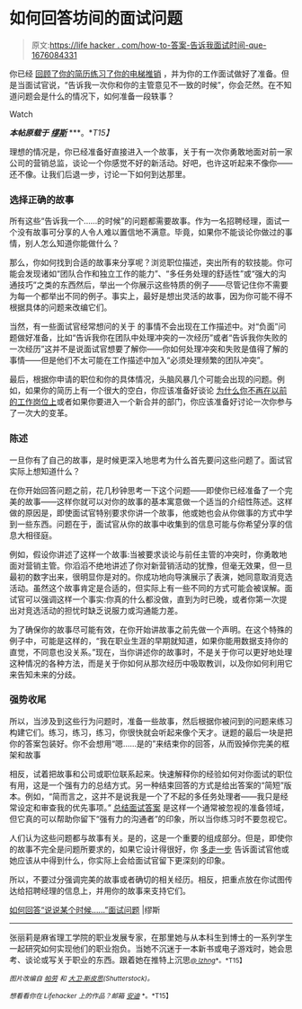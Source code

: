 # 如何回答坊间的面试问题

> 原文:[https://life hacker . com/how-to-答案-告诉我面试时间-que-1676084331](https://lifehacker.com/how-to-answer-tell-me-about-a-time-when-interview-que-1676084331)

你已经 [回顾了你的简历](https://www.themuse.com/advice/the-only-piece-of-resume-advice-that-really-matters?ref=search)[练习了你的电梯推销](https://www.themuse.com/advice/a-simple-formula-for-answering-tell-me-about-yourself?ref=autocomplete) ，并为你的工作面试做好了准备。但是当面试官说，“告诉我一次你和你的主管意见不一致的时候”，你会茫然。在不知道问题会是什么的情况下，如何准备一段轶事？

Watch

***本帖原载于*** [***缪斯***](https://www.themuse.com/advice/how-to-answer-tell-me-about-a-time-when-interview-questions) ***。**T15】*

理想的情况是，你已经准备好直接进入一个故事，关于有一次你勇敢地面对前一家公司的营销总监，谈论一个你感觉不好的新活动。好吧，也许这听起来不像你——还不像。让我们后退一步，讨论一下如何到达那里。

### 选择正确的故事

所有这些“告诉我一个……的时候”的问题都需要故事。作为一名招聘经理，面试一个没有故事可分享的人令人难以置信地不满意。毕竟，如果你不能谈论你做过的事情，别人怎么知道你能做什么？

那么，你如何找到合适的故事来分享呢？浏览职位描述，突出所有的软技能。你可能会发现诸如“团队合作和独立工作的能力”、“多任务处理的舒适性”或“强大的沟通技巧”之类的东西然后，举出一个你展示这些特质的例子——尽管记住你不需要为每一个都举出不同的例子。事实上，最好是想出灵活的故事，因为你可能不得不根据具体的问题来改编它们。

当然，有一些面试官经常想问的关于 的事情不会出现在工作描述中。对“负面”问题做好准备，比如“告诉我你在团队中处理冲突的一次经历”或者“告诉我你失败的一次经历”这并不是说面试官想要了解你——你如何处理冲突和失败是值得了解的事情——但是他们不太可能在工作描述中加入“必须处理频繁的团队冲突”。

最后，根据你申请的职位和你的具体情况，头脑风暴几个可能会出现的问题。例如，如果你的简历上有一个很大的空白，你应该准备好谈论 [为什么你不再在以前的工作岗位上](https://www.themuse.com/advice/how-to-explain-the-gap-in-your-resume-with-ease?ref=autocomplete)或者如果你要进入一个新合并的部门，你应该准备好讨论一次你参与了一次大的变革。

### 陈述

一旦你有了自己的故事，是时候更深入地思考为什么首先要问这些问题了。面试官实际上想知道什么？

在你开始回答问题之前，花几秒钟思考一下这个问题——即使你已经准备了一个完美的故事——这样你就可以对你的故事的基本寓意做一个适当的介绍性陈述。这样做的原因是，即使面试官特别要求你讲一个故事，他或她也会从你做事的方式中学到一些东西。问题在于，面试官从你的故事中收集到的信息可能与你希望分享的信息大相径庭。

例如，假设你讲述了这样一个故事:当被要求谈论与前任主管的冲突时，你勇敢地面对营销主管。你滔滔不绝地讲述了你对新营销活动的犹豫，但毫无效果，但一旦最初的数字出来，很明显你是对的。你成功地向导演展示了表演，她同意取消竞选活动。虽然这个故事肯定是合适的，但实际上有一些不同的方式可能会被误解。面试官可以强调这样一个事实:你真的什么都没做，直到为时已晚，或者你第一次提出对竞选活动的担忧时缺乏说服力或沟通能力差。

为了确保你的故事尽可能有效，在你开始讲故事之前先做一个声明。在这个特殊的例子中，可能是这样的，“我在职业生涯的早期就知道，如果你能用数据支持你的直觉，不同意也没关系。”现在，当你讲述你的故事时，不是关于你可以更好地处理这种情况的各种方法，而是关于你如何从那次经历中吸取教训，以及你如何利用它来告知未来的分歧。

### 强势收尾

所以，当涉及到这些行为问题时，准备一些故事，然后根据你被问到的问题来练习构建它们。练习，练习，练习，你很快就会听起来像个天才。谜题的最后一块是把你的答案包装好。你不会想用“嗯……是的”来结束你的回答，从而毁掉你完美的框架和故事

相反，试着把故事和公司或职位联系起来。快速解释你的经验如何对你面试的职位有用，这是一个强有力的总结方式。另一种结束回答的方式是给出答案的“简短”版本。例如，“简而言之，这并不是说我是一个了不起的多任务处理者——我只是经常设定和审查我的优先事项。” [总结面试答案](https://www.themuse.com/advice/3-perfect-ways-to-wrap-up-your-answers-in-an-interview) 是这样一个通常被忽视的准备领域，但它真的可以帮助你留下“强有力的沟通者”的印象，所以当你练习时不要忽视它。

人们认为这些问题都与故事有关。是的，这是一个重要的组成部分。但是，即使你的故事不完全是问题所要求的，如果它设计得很好，你 [多走一步](https://lifehacker.com/the-five-best-questions-a-job-candidate-can-ask-1599296074) 告诉面试官他或她应该从中得到什么，你实际上会给面试官留下更深刻的印象。

所以，不要过分强调完美的故事或者确切的相关经历。相反，把重点放在你试图传达给招聘经理的信息上，并用你的故事来支持它们。

[如何回答“说说某个时候……”面试问题](https://www.themuse.com/advice/how-to-answer-tell-me-about-a-time-when-interview-questions) |缪斯

* * *

张丽莉是麻省理工学院的职业发展专家，在那里她与从本科生到博士的一系列学生一起研究如何实现他们的职业抱负。当她不沉迷于一本新书或电子游戏时，她会思考、谈论或写关于职业的东西。跟着她在推特上沉思[<small>*@ lzhng*</small>](https://twitter.com/@lzhng)<small>*。*T15】</small>

<small>*图片改编自*</small> [<small>*帕劳*</small>](http://www.shutterstock.com/pic.mhtml?id=200115035&src=id) <small>*和*</small> [<small>*大卫·斯皮思*</small>](http://www.shutterstock.com/pic.mhtml?id=80447038&src=id)<small>*(Shutterstock)。*</small>

<small>*想看看你在 Lifehacker 上的作品？邮箱*</small> [<small>*安迪*</small>](mailto:andy@lifehacker.com) <small>*。*T15】</small>